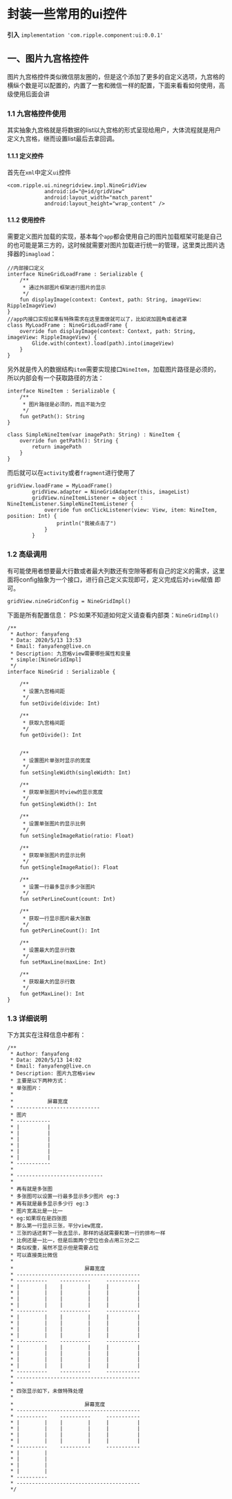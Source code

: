 # 封装一些常用的ui控件
**引入**
`implementation 'com.ripple.component:ui:0.0.1'`
## 一、图片九宫格控件
图片九宫格控件类似微信朋友圈的，但是这个添加了更多的自定义选项，九宫格的横纵个数是可以配置的，内置了一套和微信一样的配置，下面来看看如何使用，高级使用后面会讲
### 1.1 九宫格控件使用
其实抽象九宫格就是将数据的list以九宫格的形式呈现给用户，大体流程就是用户定义九宫格，继而设置list最后去拿回调。
#### 1.1.1 定义控件
首先在`xml`中定义`ui`控件

```
<com.ripple.ui.ninegridview.impl.NineGridView
            android:id="@+id/gridView"
            android:layout_width="match_parent"
            android:layout_height="wrap_content" />
```
#### 1.1.2 使用控件
需要定义图片加载的实现，基本每个`app`都会使用自己的图片加载框架可能是自己的也可能是第三方的，这时候就需要对图片加载进行统一的管理，这里类比图片选择器的`imagload`：

```
//内部接口定义
interface NineGridLoadFrame : Serializable {
    /**
     * 通过外部图片框架进行图片的显示
     */
    fun displayImage(context: Context, path: String, imageView: RippleImageView)
}
//app内接口实现如果有特殊需求在这里面做就可以了，比如说加圆角或者遮罩
class MyLoadFrame : NineGridLoadFrame {
    override fun displayImage(context: Context, path: String, imageView: RippleImageView) {
        Glide.with(context).load(path).into(imageView)
    }
}
```
另外就是传入的数据结构`item`需要实现接口`NineItem`，加载图片路径是必须的，所以内部会有一个获取路径的方法：

```
interface NineItem : Serializable {
    /**
     * 图片路径是必须的，而且不能为空
     */
    fun getPath(): String
}

class SimpleNineItem(var imagePath: String) : NineItem {
    override fun getPath(): String {
        return imagePath
    }
}
```
而后就可以在`activity`或者`fragment`进行使用了

```
gridView.loadFrame = MyLoadFrame()
        gridView.adapter = NineGridAdapter(this, imageList)
        gridView.nineItemListener = object : NineItemListener.SimpleNineItemListener {
            override fun onClickListener(view: View, item: NineItem, position: Int) {
                println("我被点击了")
            }
        }
```
### 1.2 高级调用
有可能使用者想要最大行数或者最大列数还有空隙等都有自己的定义的需求，这里面将config抽象为一个接口，进行自己定义实现即可，定义完成后对`view`赋值
即可。

```
gridView.nineGridConfig = NineGridImpl()
```
下面是所有配置信息：
PS:如果不知道如何定义请查看内部类：`NineGridImpl()`
```
/**
 * Author: fanyafeng
 * Data: 2020/5/13 13:53
 * Email: fanyafeng@live.cn
 * Description: 九宫格view需要哪些属性和变量
 * simple:[NineGridImpl]
 */
interface NineGrid : Serializable {

    /**
     * 设置九宫格间距
     */
    fun setDivide(divide: Int)

    /**
     * 获取九宫格间距
     */
    fun getDivide(): Int


    /**
     * 设置图片单张时显示的宽度
     */
    fun setSingleWidth(singleWidth: Int)

    /**
     * 获取单张图片时view的显示宽度
     */
    fun getSingleWidth(): Int

    /**
     * 设置单张图片的显示比例
     */
    fun setSingleImageRatio(ratio: Float)

    /**
     * 获取单张图片的显示比例
     */
    fun getSingleImageRatio(): Float

    /**
     * 设置一行最多显示多少张图片
     */
    fun setPerLineCount(count: Int)

    /**
     * 获取一行显示图片最大张数
     */
    fun getPerLineCount(): Int

    /**
     * 设置最大的显示行数
     */
    fun setMaxLine(maxLine: Int)

    /**
     * 获取最大的显示行数
     */
    fun getMaxLine(): Int
}
```
### 1.3 详细说明
下方其实在注释信息中都有：

```
/**
 * Author: fanyafeng
 * Data: 2020/5/13 14:02
 * Email: fanyafeng@live.cn
 * Description: 图片九宫格view
 * 主要是以下两种方式：
 * 单张图片：
 *
 *           屏幕宽度
 * ---------------------------
 * 图片
 * -----------
 * |         |
 * |         |
 * |         |
 * |         |
 * |         |
 * |         |
 * -----------
 *
 * ----------------------------
 *
 * 再有就是多张图
 * 多张图可以设置一行最多显示多少图片 eg:3
 * 再有就是最多显示多少行 eg:3
 * 图片宽高比是一比一
 * eg:如果现在是四张图
 * 那么第一行显示三张，平分view宽度，
 * 三张的话还剩下一张去显示，那样的话就需要和第一行的排布一样
 * 比例还是一比一，但是后面两个空位也会占用三分之二
 * 类似权重，虽然不显示但是需要占位
 * 可以直接类比微信
 *
 *                       屏幕宽度
 * ----------------------------------------
 * ----------    ----------     -----------
 * |        |    |        |     |         |
 * |        |    |        |     |         |
 * |        |    |        |     |         |
 * |        |    |        |     |         |
 * ----------    ----------     -----------
 * |        |    |        |     |         |
 * |        |    |        |     |         |
 * |        |    |        |     |         |
 * |        |    |        |     |         |
 * ----------    ----------     -----------
 * |        |    |        |     |         |
 * |        |    |        |     |         |
 * |        |    |        |     |         |
 * |        |    |        |     |         |
 * ----------    ----------     -----------
 * ----------------------------------------
 *
 * 四张显示如下，未做特殊处理
 *
 *                       屏幕宽度
 * ----------------------------------------
 * ----------    ----------     -----------
 * |        |    |        |     |         |
 * |        |    |        |     |         |
 * |        |    |        |     |         |
 * |        |    |        |     |         |
 * ----------    ----------     -----------
 * |        |
 * |        |
 * |        |
 * |        |
 * ----------
 * ----------------------------------------
 */
```
